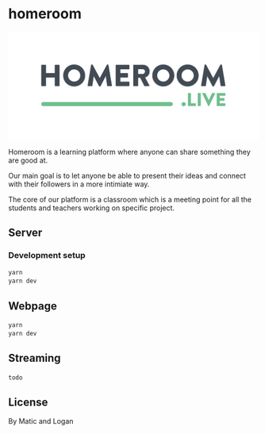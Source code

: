 # homeroom

[![Homeroom](https://github.com/homeroom-live/homeroom/raw/master/media/homeroom.png?sanitize=true)](https://homeroom.live)

Homeroom is a learning platform where anyone can share something they are good at.

Our main goal is to let anyone be able to present their ideas and connect with their followers in a more intimiate way.

The core of our platform is a classroom which is a meeting point for all the students and teachers working on specific project.

## Server

### Development setup

```bash
yarn
yarn dev
```

## Webpage

```bash
yarn
yarn dev
```

## Streaming

```bash
todo
```

## License

By Matic and Logan
